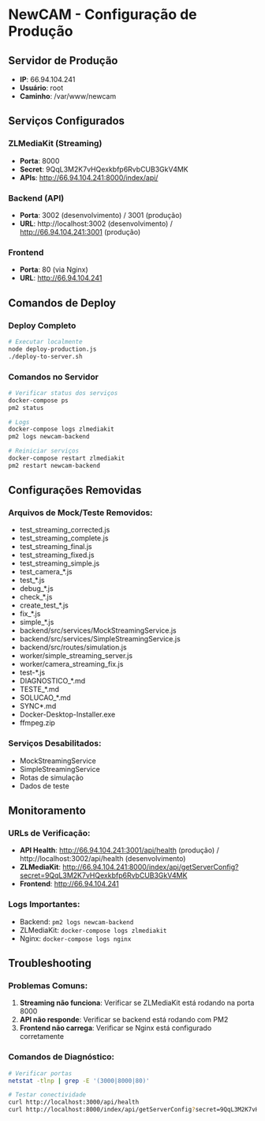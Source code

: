 # NewCAM - Configuração de Produção

## Servidor de Produção
- **IP**: 66.94.104.241
- **Usuário**: root
- **Caminho**: /var/www/newcam

## Serviços Configurados

### ZLMediaKit (Streaming)
- **Porta**: 8000
- **Secret**: 9QqL3M2K7vHQexkbfp6RvbCUB3GkV4MK
- **APIs**: http://66.94.104.241:8000/index/api/

### Backend (API)
- **Porta**: 3002 (desenvolvimento) / 3001 (produção)
- **URL**: http://localhost:3002 (desenvolvimento) / http://66.94.104.241:3001 (produção)

### Frontend
- **Porta**: 80 (via Nginx)
- **URL**: http://66.94.104.241

## Comandos de Deploy

### Deploy Completo
```bash
# Executar localmente
node deploy-production.js
./deploy-to-server.sh
```

### Comandos no Servidor

```bash
# Verificar status dos serviços
docker-compose ps
pm2 status

# Logs
docker-compose logs zlmediakit
pm2 logs newcam-backend

# Reiniciar serviços
docker-compose restart zlmediakit
pm2 restart newcam-backend
```

## Configurações Removidas

### Arquivos de Mock/Teste Removidos:
- test_streaming_corrected.js
- test_streaming_complete.js
- test_streaming_final.js
- test_streaming_fixed.js
- test_streaming_simple.js
- test_camera_*.js
- test_*.js
- debug_*.js
- check_*.js
- create_test_*.js
- fix_*.js
- simple_*.js
- backend/src/services/MockStreamingService.js
- backend/src/services/SimpleStreamingService.js
- backend/src/routes/simulation.js
- worker/simple_streaming_server.js
- worker/camera_streaming_fix.js
- test-*.js
- DIAGNOSTICO_*.md
- TESTE_*.md
- SOLUCAO_*.md
- SYNC*.md
- Docker-Desktop-Installer.exe
- ffmpeg.zip

### Serviços Desabilitados:
- MockStreamingService
- SimpleStreamingService
- Rotas de simulação
- Dados de teste

## Monitoramento

### URLs de Verificação:
- **API Health**: http://66.94.104.241:3001/api/health (produção) / http://localhost:3002/api/health (desenvolvimento)
- **ZLMediaKit**: http://66.94.104.241:8000/index/api/getServerConfig?secret=9QqL3M2K7vHQexkbfp6RvbCUB3GkV4MK
- **Frontend**: http://66.94.104.241

### Logs Importantes:
- Backend: `pm2 logs newcam-backend`
- ZLMediaKit: `docker-compose logs zlmediakit`
- Nginx: `docker-compose logs nginx`

## Troubleshooting

### Problemas Comuns:
1. **Streaming não funciona**: Verificar se ZLMediaKit está rodando na porta 8000
2. **API não responde**: Verificar se backend está rodando com PM2
3. **Frontend não carrega**: Verificar se Nginx está configurado corretamente

### Comandos de Diagnóstico:
```bash
# Verificar portas
netstat -tlnp | grep -E '(3000|8000|80)'

# Testar conectividade
curl http://localhost:3000/api/health
curl http://localhost:8000/index/api/getServerConfig?secret=9QqL3M2K7vHQexkbfp6RvbCUB3GkV4MK
```

